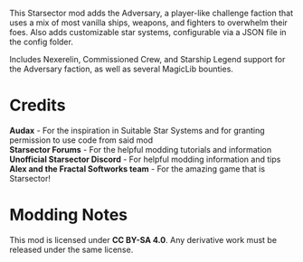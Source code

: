 This Starsector mod adds the Adversary, a player-like challenge faction that uses a mix of most vanilla ships, weapons, and fighters to overwhelm their foes. Also adds customizable star systems, configurable via a JSON file in the config folder.

Includes Nexerelin, Commissioned Crew, and Starship Legend support for the Adversary faction, as well as several MagicLib bounties.

# Credits
<b>Audax</b> - For the inspiration in Suitable Star Systems and for granting permission to use code from said mod<br>
<b>Starsector Forums</b> - For the helpful modding tutorials and information<br>
<b>Unofficial Starsector Discord</b> - For helpful modding information and tips<br>
<b>Alex and the Fractal Softworks team</b> - For the amazing game that is Starsector!<br>

# Modding Notes
This mod is licensed under <b>CC BY-SA 4.0</b>. Any derivative work must be released under the same license.